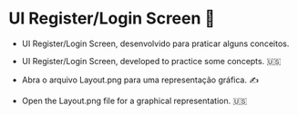# UI Register/Login Screen :hamburger:

 - UI Register/Login Screen, desenvolvido para praticar alguns conceitos.
 - UI Register/Login Screen, developed to practice some concepts. :us:
 
 - Abra o arquivo Layout.png para uma representação gráfica. :writing_hand:
 - Open the Layout.png file for a graphical representation. :us:

